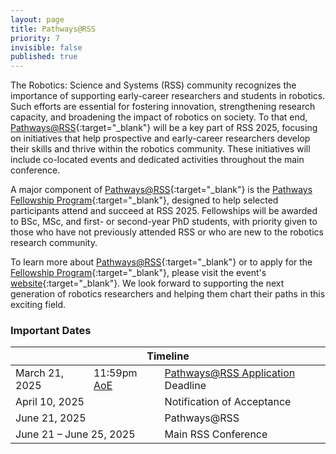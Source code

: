 ```yaml
---
layout: page
title: Pathways@RSS
priority: 7
invisible: false
published: true
---
```


The Robotics: Science and Systems (RSS) community recognizes the importance of supporting early-career researchers and students in robotics. Such efforts are essential for fostering innovation, strengthening research capacity, and broadening the impact of robotics on society. To that end, [Pathways@RSS](https://sites.google.com/lehigh.edu/pathways-rss2025/home){:target="_blank"} will be a key part of RSS 2025, focusing on initiatives that help prospective and early-career researchers develop their skills and thrive within the robotics community. These initiatives will include co-located events and dedicated activities throughout the main conference.

A major component of [Pathways@RSS](https://sites.google.com/lehigh.edu/pathways-rss2025/home){:target="_blank"} is the [Pathways Fellowship Program](https://sites.google.com/lehigh.edu/pathways-rss2025/home?authuser=0#h.9k5jcvbajbml){:target="_blank"}, designed to help selected participants attend and succeed at RSS 2025. Fellowships will be awarded to BSc, MSc, and first- or second-year PhD students, with priority given to those who have not previously attended RSS or who are new to the robotics research community.

To learn more about [Pathways@RSS](https://sites.google.com/lehigh.edu/pathways-rss2025/home){:target="_blank"} or to apply for the [Fellowship Program](https://sites.google.com/lehigh.edu/pathways-rss2025/home?authuser=0#h.9k5jcvbajbml){:target="_blank"}, please visit the event's [website](https://sites.google.com/lehigh.edu/pathways-rss2025/home){:target="_blank"}. We look forward to supporting the next generation of robotics researchers and helping them chart their paths in this exciting field.

<!--
For instructions and directions at the venue, please check out the [venue page]({{ site.baseurl }}/attending/atvenue/).-->

### Important Dates
<table class="table">
    <thead>
      <tr>
        <th colspan="3">Timeline</th>
      </tr>
    </thead>
    <tbody>
      <tr>
        <td>March 21, 2025</td>
        <td>11:59pm <a href="https://time.is/Anywhere_on_Earth">AoE</a></td>
        <td><a href="https://sites.google.com/lehigh.edu/pathways-rss2025/apply" target="_blank">Pathways@RSS Application</a> Deadline</td>
      </tr>
      <tr>
        <td colspan="2">April 10, 2025</td>
        <td>Notification of Acceptance</td>
      </tr>
      <tr>
        <td colspan="2">June 21, 2025</td>
        <td>Pathways@RSS</td>
      </tr>
       <tr>
        <td colspan="2">June 21 &ndash; June 25, 2025</td>
        <td>Main RSS Conference</td>
      </tr>
    </tbody>
</table>





